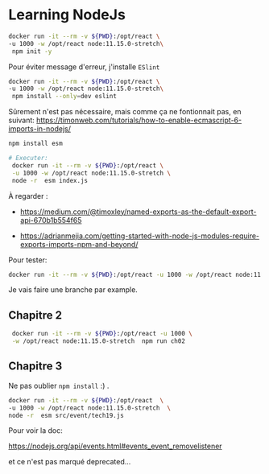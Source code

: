 # Learning NodeJs

```bash
docker run -it --rm -v ${PWD}:/opt/react \
-u 1000 -w /opt/react node:11.15.0-stretch\
 npm init -y
```

Pour éviter message d'erreur, j'installe `ESlint`

```bash
docker run -it --rm -v ${PWD}:/opt/react \
-u 1000 -w /opt/react node:11.15.0-stretch\
 npm install --only=dev eslint
```

Sûrement n'est pas nécessaire, mais comme ça ne fontionnait pas, en suivant:
<https://timonweb.com/tutorials/how-to-enable-ecmascript-6-imports-in-nodejs/>

```bash
npm install esm

# Executer:
 docker run -it --rm -v ${PWD}:/opt/react \
 -u 1000 -w /opt/react node:11.15.0-stretch \
 node -r  esm index.js
 ```

À regarder :

- <https://medium.com/@timoxley/named-exports-as-the-default-export-api-670b1b554f65>

- <https://adrianmejia.com/getting-started-with-node-js-modules-require-exports-imports-npm-and-beyond/>

Pour tester:

```bash
docker run -it --rm -v ${PWD}:/opt/react -u 1000 -w /opt/react node:11.15.0-stretch npm test
```

Je vais faire une branche par example.

## Chapitre 2

```bash
 docker run -it --rm -v ${PWD}:/opt/react -u 1000 \
 -w /opt/react node:11.15.0-stretch  npm run ch02
```

## Chapitre 3

Ne pas oublier `npm install` :) .

```bash
docker run -it --rm -v ${PWD}:/opt/react  \
-u 1000 -w /opt/react node:11.15.0-stretch  \
node -r  esm src/event/tech19.js
```

Pour voir la doc:

<https://nodejs.org/api/events.html#events_event_removelistener>

et ce n'est pas marqué deprecated...

